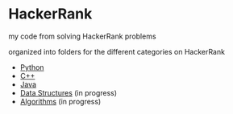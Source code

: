 # HackerRank

my code from solving HackerRank problems

organized into folders for the different categories on HackerRank

- [Python](Python/Python.md)
- [C++](Cpp/Cpp.md)
- [Java](Java/Java.md)
- [Data Structures](Data_Structures/Data_Structures.md) (in progress)
- [Algorithms](Algorithms/Algorithms.md) (in progress)

